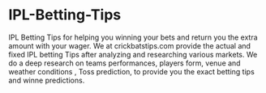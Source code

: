 # IPL-Betting-Tips
IPL Betting Tips for helping you winning your bets and return you the extra amount with your wager. We at crickbatstips.com provide the actual and fixed IPL betting Tips after analyzing and researching various markets. We do a deep research on teams performances, players form, venue and weather conditions , Toss prediction, to provide you the exact betting tips and winne predictions.
